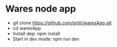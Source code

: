 # Wares node app

* git clone https://github.com/priiti/waresApp.git
* cd waresApp
* Install dep: npm install
* Start in dev mode: npm run dev